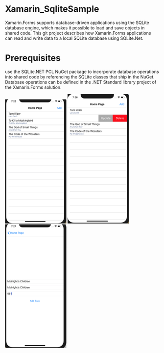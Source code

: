 # Xamarin_SqliteSample

Xamarin.Forms supports database-driven applications using the SQLite database engine,
which makes it possible to load and save objects in shared code. 
This git project describes how Xamarin.Forms applications can read and write data to a local SQLite database using SQLite.Net.

# Prerequisites

use the SQLite.NET PCL NuGet package to incorporate database operations into shared code by referencing the SQLite classes
that ship in the NuGet. Database operations can be defined in the .NET Standard library project of the Xamarin.Forms solution.


<img src="/Images/Screen Shot 2018-11-04 at 7.26.01 AM.png" alt="Home Page" width="200"/>


<img src="/Images/Screen Shot 2018-11-04 at 7.26.21 AM.png" alt="Home Page Context Action" width="200"/>


<img src="/Images/Screen Shot 2018-11-04 at 7.27.52 AM.png" alt="Add Book Page" width="200"/>
